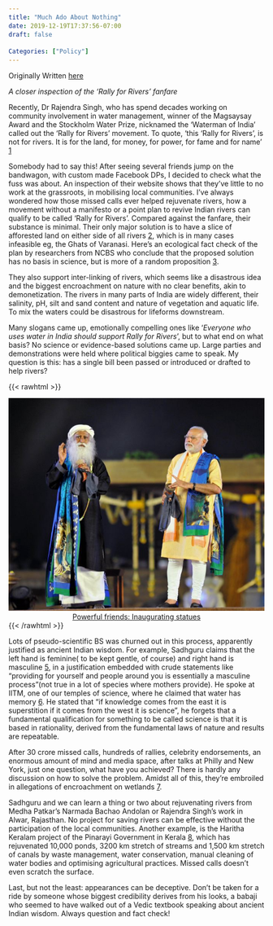 ```yaml
---
title: "Much Ado About Nothing"
date: 2019-12-19T17:37:56-07:00
draft: false

Categories: ["Policy"]
---
```


Originally Written [here](https://medium.com/%E0%B4%95%E0%B5%81%E0%B4%B1%E0%B4%BF%E0%B4%AA%E0%B5%8D%E0%B4%AA%E0%B5%81%E0%B4%95%E0%B5%BE/much-ado-about-nothing-1c7e121f985c?source=---------2-----------------------)

_A closer inspection of the ‘Rally for Rivers’ fanfare_

Recently, Dr Rajendra Singh, who has spend decades working on community involvement in water management, winner of the Magsaysay Award and the Stockholm Water Prize, nicknamed the ‘Waterman of India’ called out the ‘Rally for Rivers’ movement. To quote, ‘this ‘Rally for Rivers’, is not for rivers. It is for the land, for money, for power, for fame and for name’ [1]

Somebody had to say this! After seeing several friends jump on the bandwagon, with custom made Facebook DPs, I decided to check what the fuss was about. An inspection of their website shows that they’ve little to no work at the grassroots, in mobilising local communities. I’ve always wondered how those missed calls ever helped rejuvenate rivers, how a movement without a manifesto or a point plan to revive Indian rivers can qualify to be called ‘Rally for Rivers’. Compared against the fanfare, their substance is minimal. Their only major solution is to have a slice of afforested land on either side of all rivers [2], which is in many cases infeasible eg, the Ghats of Varanasi. Here’s an ecological fact check of the plan by researchers from NCBS who conclude that the proposed solution has no basis in science, but is more of a random proposition [3].

They also support inter-linking of rivers, which seems like a disastrous idea and the biggest encroachment on nature with no clear benefits, akin to demonetization. The rivers in many parts of India are widely different, their salinity, pH, silt and sand content and nature of vegetation and aquatic life. To mix the waters could be disastrous for lifeforms downstream.

Many slogans came up, emotionally compelling ones like ‘_Everyone who uses water in India should support Rally for Rivers_’, but to what end on what basis? No science or evidence-based solutions came up. Large parties and demonstrations were held where political biggies came to speak. My question is this: has a single bill been passed or introduced or drafted to help rivers?



{{< rawhtml >}}
<div style="height: 100%; width: 100%; float: center; text-align: center;">
    <img src="./ado-nothing.jpeg" />
    <br />
<a href="http://postcard.news/lovely-gesture-prime-minister-modi-just-mindblowing/">Powerful friends: Inaugurating statues</a>
</div>
{{< /rawhtml >}}


Lots of pseudo-scientific BS was churned out in this process, apparently justified as ancient Indian wisdom. For example, Sadhguru claims that the left hand is feminine( to be kept gentle, of course) and right hand is masculine [5], in a justification embedded with crude statements like “providing for yourself and people around you is essentially a masculine process”(not true in a lot of species where mothers provide). He spoke at IITM, one of our temples of science, where he claimed that water has memory [6]. He stated that “if knowledge comes from the east it is superstition if it comes from the west it is science”, he forgets that a fundamental qualification for something to be called science is that it is based in rationality, derived from the fundamental laws of nature and results are repeatable.

After 30 crore missed calls, hundreds of rallies, celebrity endorsements, an enormous amount of mind and media space, after talks at Philly and New York, just one question, what have you achieved? There is hardly any discussion on how to solve the problem. Amidst all of this, they’re embroiled in allegations of encroachment on wetlands [7].

Sadhguru and we can learn a thing or two about rejuvenating rivers from Medha Patkar’s Narmada Bachao Andolan or Rajendra Singh’s work in Alwar, Rajasthan. No project for saving rivers can be effective without the participation of the local communities. Another example, is the Haritha Keralam project of the Pinarayi Government in Kerala [8], which has rejuvenated 10,000 ponds, 3200 km stretch of streams and 1,500 km stretch of canals by waste management, water conservation, manual cleaning of water bodies and optimising agricultural practices. Missed calls doesn’t even scratch the surface.

Last, but not the least: appearances can be deceptive. Don’t be taken for a ride by someone whose biggest credibility derives from his looks, a babaji who seemed to have walked out of a Vedic textbook speaking about ancient Indian wisdom. Always question and fact check!

[1]: https://www.thenewsminute.com/article/wont-support-rally-rivers-indias-waterman-rajendra-singh-ishas-campaign-73353
[2]: https://cdn.isha.ws/public/docs/pdir/RFR_RevitalizationOfRiversInIndia-Web.pdf
[3]: http://www.thehindu.com/sci-tech/energy-and-environment/do-trees-make-rivers-flow/article19853181.ece
[4]: http://postcard.news/lovely-gesture-prime-minister-modi-just-mindblowing/

[5]: http://www.ishafoundation.org/us/blog/left-handed/].

[6]: https://www.youtube.com/watch?v=6C1p4HUHlfE
[7]: http://www.thehindu.com/news/national/tamil-nadu/hc-green-tribunal-issue-notice-to-isha-foundation/article17322101.ece
[8]: https://timesofindia.indiatimes.com/city/thiruvananthapuram/haritha-keralam-on-course-to-achieve-set-goals-cm/articleshow/61976314.cms
